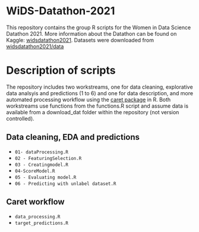 # WiDS-Datathon-2021

This repository contains the group R scripts for the Women in Data Science Datathon 2021.
More information about the Datathon can be found on Kaggle: [widsdatathon2021](https://www.kaggle.com/c/widsdatathon2021/).
Datasets were downloaded from [widsdatathon2021/data](https://www.kaggle.com/c/widsdatathon2021/data)

# Description of scripts
The repository includes two workstreams, one for data cleaning,  explorative data analsyis and predictions (1 to 6) and one for data description, and more automated processing workflow using the [caret package](https://cran.r-project.org/web/packages/caret/vignettes/caret.html) in R.
Both workstreams use functions from the functions.R script and assume data is available from a download_dat folder within the repository (not version controlled).

## Data cleaning, EDA and predictions
- `01- dataProcessing.R`
- `02 - FeaturingSelection.R`
- `03 - Creatingmodel.R`
- `04-ScoreModel.R`
- `05 - Evaluating model.R`
- `06 - Predicting with unlabel dataset.R`

## Caret workflow
- `data_processing.R`
- `target_predictions.R`



